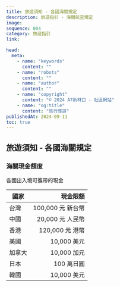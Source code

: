 ```yaml
---
title: 旅遊須知 - 各國海關規定
description: 旅遊指引 - 海關航空規定
image:
sequence: 004
category: 旅遊指引
link:

head:
  meta:
    - name: "keywords"
      content: ""
    - name: "robots"
      content: ""
    - name: "author"
      content: ""
    - name: "copyright"
      content: "© 2024 A7新林口 - 社區網站"
    - name: "og:title"
      content: "旅行導遊"
publishedAt: 2024-09-11
toc: true
---
```


## 旅遊須知 - 各國海關規定

### 海關現金額度

各國出入境可攜帶的現金

| 國家   |          現金限額 |
| ------ | ----------------: |
| 台灣   | 100,000 元 新台幣 |
| 中國   |  20,000 元 人民幣 |
| 香港   |   120,000 元 港幣 |
| 美國   |       10,000 美元 |
| 加拿大 |       10,000 加元 |
| 日本   |        100 萬日圓 |
| 韓國   |       10,000 美元 |

<br>
